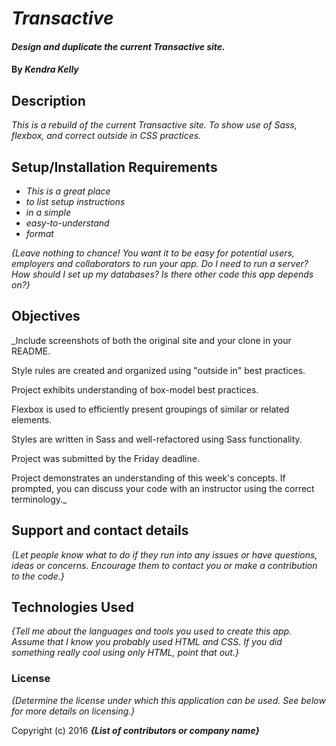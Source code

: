 # _Transactive_

#### _Design and duplicate the current Transactive site._

#### By _**Kendra Kelly**_

## Description

_This is a rebuild of the current Transactive site. To show use of Sass, flexbox, and correct outside in CSS practices._

## Setup/Installation Requirements

* _This is a great place_
* _to list setup instructions_
* _in a simple_
* _easy-to-understand_
* _format_

_{Leave nothing to chance! You want it to be easy for potential users, employers and collaborators to run your app. Do I need to run a server? How should I set up my databases? Is there other code this app depends on?}_

## Objectives

_Include screenshots of both the original site and your clone in your README.

Style rules are created and organized using "outside in" best practices.

Project exhibits understanding of box-model best practices.

Flexbox is used to efficiently present groupings of similar or related elements.

Styles are written in Sass and well-refactored using Sass functionality.

Project was submitted by the Friday deadline.

Project demonstrates an understanding of this week's concepts. If prompted, you can discuss your code with an instructor using the correct terminology._

## Support and contact details

_{Let people know what to do if they run into any issues or have questions, ideas or concerns.  Encourage them to contact you or make a contribution to the code.}_

## Technologies Used

_{Tell me about the languages and tools you used to create this app. Assume that I know you probably used HTML and CSS. If you did something really cool using only HTML, point that out.}_

### License

*{Determine the license under which this application can be used.  See below for more details on licensing.}*

Copyright (c) 2016 **_{List of contributors or company name}_**
